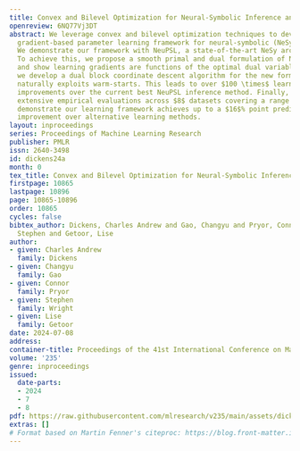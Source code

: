 ```yaml
---
title: Convex and Bilevel Optimization for Neural-Symbolic Inference and Learning
openreview: 6NQ77Vj3DT
abstract: We leverage convex and bilevel optimization techniques to develop a general
  gradient-based parameter learning framework for neural-symbolic (NeSy) systems.
  We demonstrate our framework with NeuPSL, a state-of-the-art NeSy architecture.
  To achieve this, we propose a smooth primal and dual formulation of NeuPSL inference
  and show learning gradients are functions of the optimal dual variables. Additionally,
  we develop a dual block coordinate descent algorithm for the new formulation that
  naturally exploits warm-starts. This leads to over $100 \times$ learning runtime
  improvements over the current best NeuPSL inference method. Finally, we provide
  extensive empirical evaluations across $8$ datasets covering a range of tasks and
  demonstrate our learning framework achieves up to a $16$% point prediction performance
  improvement over alternative learning methods.
layout: inproceedings
series: Proceedings of Machine Learning Research
publisher: PMLR
issn: 2640-3498
id: dickens24a
month: 0
tex_title: Convex and Bilevel Optimization for Neural-Symbolic Inference and Learning
firstpage: 10865
lastpage: 10896
page: 10865-10896
order: 10865
cycles: false
bibtex_author: Dickens, Charles Andrew and Gao, Changyu and Pryor, Connor and Wright,
  Stephen and Getoor, Lise
author:
- given: Charles Andrew
  family: Dickens
- given: Changyu
  family: Gao
- given: Connor
  family: Pryor
- given: Stephen
  family: Wright
- given: Lise
  family: Getoor
date: 2024-07-08
address:
container-title: Proceedings of the 41st International Conference on Machine Learning
volume: '235'
genre: inproceedings
issued:
  date-parts:
  - 2024
  - 7
  - 8
pdf: https://raw.githubusercontent.com/mlresearch/v235/main/assets/dickens24a/dickens24a.pdf
extras: []
# Format based on Martin Fenner's citeproc: https://blog.front-matter.io/posts/citeproc-yaml-for-bibliographies/
---
```

